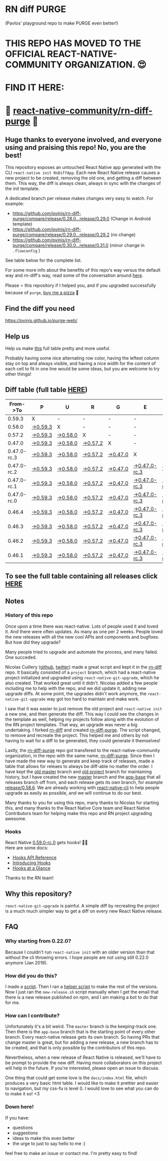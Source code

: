 # RN diff PURGE
(Pavlos' playground repo to make PURGE even better!)

# THIS REPO HAS MOVED TO THE OFFICIAL REACT-NATIVE-COMMUNITY ORGANIZATION. 😍
# FIND IT HERE:  
# 💪 [react-native-community/rn-diff-purge](https://github.com/react-native-community/rn-diff-purge) 🎉
## Huge thanks to everyone involved, and everyone using and praising this repo! No, you are the best!

This repository exposes an untouched React Native app generated with the CLI
`react-native init RnDiffApp`. Each new React Native release causes a new project to be created, removing the old one, and getting a diff between them. This way, the diff is always clean, always in sync with the changes of the init template.

A dedicated branch per release makes changes very easy
to watch. For example:

* https://github.com/pvinis/rn-diff-purge/compare/release/0.28.0...release/0.29.0
(Change in Android template)
* https://github.com/pvinis/rn-diff-purge/compare/release/0.29.0...release/0.29.2
(no change)
* https://github.com/pvinis/rn-diff-purge/compare/release/0.30.0...release/0.31.0
(minor change in `.flowconfig` )

See table below for the complete list.

For some more info about the benefits of this repo's way versus the default way and rn-diff's way, read some of the conversation around [here](https://github.com/react-native-community/discussions-and-proposals/issues/68#issuecomment-452227478).

Please :star: this repository if I helped you, and if you upgraded successfully because of `purge`, [buy me a pizza](https://www.buymeacoffee.com/DGWwHVZ4s) :pizza:

## Find the diff you need
https://pvinis.github.io/purge-web/

## Help us
Help us make [this](https://pvinis.github.io/rn-diff-purge) full table pretty and more useful.

Probably having some nice alternating row color, having the leftest column stay on top and always visible, and having a nice width for the content of each cell to fit in one line would be some ideas, but you are welcome to try other things!

## Diff table (full table [HERE](https://pvinis.github.io/rn-diff-purge))

| From->To    | P                                                                                               | U                                                                                               | R                                                                                               | G                                                                                               | E                                                                                                         |                                                                                                           | T                                                                                                         | I                                                                                                    | M                                                                                          | E                                                                                          | !                                                                                          | !   |
| ----------- | ----------------------------------------------------------------------------------------------- | ----------------------------------------------------------------------------------------------- | ----------------------------------------------------------------------------------------------- | ----------------------------------------------------------------------------------------------- | --------------------------------------------------------------------------------------------------------- | --------------------------------------------------------------------------------------------------------- | --------------------------------------------------------------------------------------------------------- | ---------------------------------------------------------------------------------------------------- | ------------------------------------------------------------------------------------------ | ------------------------------------------------------------------------------------------ | ------------------------------------------------------------------------------------------ | --- |
| 0.59.3      | X                                                                                               | -                                                                                               | -                                                                                               | -                                                                                               | -                                                                                                         | -                                                                                                         | -                                                                                                         | -                                                                                                    | -                                                                                          | -                                                                                          | -                                                                                          | -   |
| 0.58.0      | [->0.59.3](https://github.com/pvinis/rn-diff-purge/compare/release/0.58.0..release/0.59.3)      | X                                                                                               | -                                                                                               | -                                                                                               | -                                                                                                         | -                                                                                                         | -                                                                                                         | -                                                                                                    | -                                                                                          | -                                                                                          | -                                                                                          | -   |
| 0.57.2      | [->0.59.3](https://github.com/pvinis/rn-diff-purge/compare/release/0.57.2..release/0.59.3)      | [->0.58.0](https://github.com/pvinis/rn-diff-purge/compare/release/0.57.2..release/0.58.0)      | X                                                                                               | -                                                                                               | -                                                                                                         | -                                                                                                         | -                                                                                                         | -                                                                                                    | -                                                                                          | -                                                                                          | -                                                                                          | -   |
| 0.47.0      | [->0.59.3](https://github.com/pvinis/rn-diff-purge/compare/release/0.47.0..release/0.59.3)      | [->0.58.0](https://github.com/pvinis/rn-diff-purge/compare/release/0.47.0..release/0.58.0)      | [->0.57.2](https://github.com/pvinis/rn-diff-purge/compare/release/0.47.0..release/0.57.2)      | X                                                                                               | -                                                                                                         | -                                                                                                         | -                                                                                                         | -                                                                                                    | -                                                                                          | -                                                                                          | -                                                                                          | -   |
| 0.47.0-rc.3 | [->0.59.3](https://github.com/pvinis/rn-diff-purge/compare/release/0.47.0-rc.3..release/0.59.3) | [->0.58.0](https://github.com/pvinis/rn-diff-purge/compare/release/0.47.0-rc.3..release/0.58.0) | [->0.57.2](https://github.com/pvinis/rn-diff-purge/compare/release/0.47.0-rc.3..release/0.57.2) | [->0.47.0](https://github.com/pvinis/rn-diff-purge/compare/release/0.47.0-rc.3..release/0.47.0) | X                                                                                                         | -                                                                                                         | -                                                                                                         | -                                                                                                    | -                                                                                          | -                                                                                          | -                                                                                          | -   |
| 0.47.0-rc.2 | [->0.59.3](https://github.com/pvinis/rn-diff-purge/compare/release/0.47.0-rc.2..release/0.59.3) | [->0.58.0](https://github.com/pvinis/rn-diff-purge/compare/release/0.47.0-rc.2..release/0.58.0) | [->0.57.2](https://github.com/pvinis/rn-diff-purge/compare/release/0.47.0-rc.2..release/0.57.2) | [->0.47.0](https://github.com/pvinis/rn-diff-purge/compare/release/0.47.0-rc.2..release/0.47.0) | [->0.47.0-rc.3](https://github.com/pvinis/rn-diff-purge/compare/release/0.47.0-rc.2..release/0.47.0-rc.3) | X                                                                                                         | -                                                                                                         | -                                                                                                    | -                                                                                          | -                                                                                          | -                                                                                          | -   |
| 0.47.0-rc.1 | [->0.59.3](https://github.com/pvinis/rn-diff-purge/compare/release/0.47.0-rc.1..release/0.59.3) | [->0.58.0](https://github.com/pvinis/rn-diff-purge/compare/release/0.47.0-rc.1..release/0.58.0) | [->0.57.2](https://github.com/pvinis/rn-diff-purge/compare/release/0.47.0-rc.1..release/0.57.2) | [->0.47.0](https://github.com/pvinis/rn-diff-purge/compare/release/0.47.0-rc.1..release/0.47.0) | [->0.47.0-rc.3](https://github.com/pvinis/rn-diff-purge/compare/release/0.47.0-rc.1..release/0.47.0-rc.3) | [->0.47.0-rc.2](https://github.com/pvinis/rn-diff-purge/compare/release/0.47.0-rc.1..release/0.47.0-rc.2) | X                                                                                                         | -                                                                                                    | -                                                                                          | -                                                                                          | -                                                                                          | -   |
| 0.47.0-rc.0 | [->0.59.3](https://github.com/pvinis/rn-diff-purge/compare/release/0.47.0-rc.0..release/0.59.3) | [->0.58.0](https://github.com/pvinis/rn-diff-purge/compare/release/0.47.0-rc.0..release/0.58.0) | [->0.57.2](https://github.com/pvinis/rn-diff-purge/compare/release/0.47.0-rc.0..release/0.57.2) | [->0.47.0](https://github.com/pvinis/rn-diff-purge/compare/release/0.47.0-rc.0..release/0.47.0) | [->0.47.0-rc.3](https://github.com/pvinis/rn-diff-purge/compare/release/0.47.0-rc.0..release/0.47.0-rc.3) | [->0.47.0-rc.2](https://github.com/pvinis/rn-diff-purge/compare/release/0.47.0-rc.0..release/0.47.0-rc.2) | [->0.47.0-rc.1](https://github.com/pvinis/rn-diff-purge/compare/release/0.47.0-rc.0..release/0.47.0-rc.1) | X                                                                                                    | -                                                                                          | -                                                                                          | -                                                                                          | -   |
| 0.46.4      | [->0.59.3](https://github.com/pvinis/rn-diff-purge/compare/release/0.46.4..release/0.59.3)      | [->0.58.0](https://github.com/pvinis/rn-diff-purge/compare/release/0.46.4..release/0.58.0)      | [->0.57.2](https://github.com/pvinis/rn-diff-purge/compare/release/0.46.4..release/0.57.2)      | [->0.47.0](https://github.com/pvinis/rn-diff-purge/compare/release/0.46.4..release/0.47.0)      | [->0.47.0-rc.3](https://github.com/pvinis/rn-diff-purge/compare/release/0.46.4..release/0.47.0-rc.3)      | [->0.47.0-rc.2](https://github.com/pvinis/rn-diff-purge/compare/release/0.46.4..release/0.47.0-rc.2)      | [->0.47.0-rc.1](https://github.com/pvinis/rn-diff-purge/compare/release/0.46.4..release/0.47.0-rc.1)      | [->0.47.0-rc.0](https://github.com/pvinis/rn-diff-purge/compare/release/0.46.4..release/0.47.0-rc.0) | X                                                                                          | -                                                                                          | -                                                                                          | -   |
| 0.46.3      | [->0.59.3](https://github.com/pvinis/rn-diff-purge/compare/release/0.46.3..release/0.59.3)      | [->0.58.0](https://github.com/pvinis/rn-diff-purge/compare/release/0.46.3..release/0.58.0)      | [->0.57.2](https://github.com/pvinis/rn-diff-purge/compare/release/0.46.3..release/0.57.2)      | [->0.47.0](https://github.com/pvinis/rn-diff-purge/compare/release/0.46.3..release/0.47.0)      | [->0.47.0-rc.3](https://github.com/pvinis/rn-diff-purge/compare/release/0.46.3..release/0.47.0-rc.3)      | [->0.47.0-rc.2](https://github.com/pvinis/rn-diff-purge/compare/release/0.46.3..release/0.47.0-rc.2)      | [->0.47.0-rc.1](https://github.com/pvinis/rn-diff-purge/compare/release/0.46.3..release/0.47.0-rc.1)      | [->0.47.0-rc.0](https://github.com/pvinis/rn-diff-purge/compare/release/0.46.3..release/0.47.0-rc.0) | [->0.46.4](https://github.com/pvinis/rn-diff-purge/compare/release/0.46.3..release/0.46.4) | X                                                                                          | -                                                                                          | -   |
| 0.46.2      | [->0.59.3](https://github.com/pvinis/rn-diff-purge/compare/release/0.46.2..release/0.59.3)      | [->0.58.0](https://github.com/pvinis/rn-diff-purge/compare/release/0.46.2..release/0.58.0)      | [->0.57.2](https://github.com/pvinis/rn-diff-purge/compare/release/0.46.2..release/0.57.2)      | [->0.47.0](https://github.com/pvinis/rn-diff-purge/compare/release/0.46.2..release/0.47.0)      | [->0.47.0-rc.3](https://github.com/pvinis/rn-diff-purge/compare/release/0.46.2..release/0.47.0-rc.3)      | [->0.47.0-rc.2](https://github.com/pvinis/rn-diff-purge/compare/release/0.46.2..release/0.47.0-rc.2)      | [->0.47.0-rc.1](https://github.com/pvinis/rn-diff-purge/compare/release/0.46.2..release/0.47.0-rc.1)      | [->0.47.0-rc.0](https://github.com/pvinis/rn-diff-purge/compare/release/0.46.2..release/0.47.0-rc.0) | [->0.46.4](https://github.com/pvinis/rn-diff-purge/compare/release/0.46.2..release/0.46.4) | [->0.46.3](https://github.com/pvinis/rn-diff-purge/compare/release/0.46.2..release/0.46.3) | X                                                                                          | -   |
| 0.46.1      | [->0.59.3](https://github.com/pvinis/rn-diff-purge/compare/release/0.46.1..release/0.59.3)      | [->0.58.0](https://github.com/pvinis/rn-diff-purge/compare/release/0.46.1..release/0.58.0)      | [->0.57.2](https://github.com/pvinis/rn-diff-purge/compare/release/0.46.1..release/0.57.2)      | [->0.47.0](https://github.com/pvinis/rn-diff-purge/compare/release/0.46.1..release/0.47.0)      | [->0.47.0-rc.3](https://github.com/pvinis/rn-diff-purge/compare/release/0.46.1..release/0.47.0-rc.3)      | [->0.47.0-rc.2](https://github.com/pvinis/rn-diff-purge/compare/release/0.46.1..release/0.47.0-rc.2)      | [->0.47.0-rc.1](https://github.com/pvinis/rn-diff-purge/compare/release/0.46.1..release/0.47.0-rc.1)      | [->0.47.0-rc.0](https://github.com/pvinis/rn-diff-purge/compare/release/0.46.1..release/0.47.0-rc.0) | [->0.46.4](https://github.com/pvinis/rn-diff-purge/compare/release/0.46.1..release/0.46.4) | [->0.46.3](https://github.com/pvinis/rn-diff-purge/compare/release/0.46.1..release/0.46.3) | [->0.46.2](https://github.com/pvinis/rn-diff-purge/compare/release/0.46.1..release/0.46.2) | X   |

## To see the full table containing all releases click [HERE](https://pvinis.github.io/rn-diff-purge)

## Notes

### History of this repo

Once upon a time there was react-native. Lots of people used it and loved it. And there were often updates. As many as one per 2 weeks. People loved the new releases with all the new cool APIs and components and bugfixes. But how did they upgrade?

Many people tried to upgrade and automate the process, and many failed. One succeded.

Nicolas Cuillery ([github](https://github.com/ncuillery), [twitter](https://twitter.com/ncuillery)) made a great script and kept it in the [rn-diff](https://github.com/ncuillery/rn-diff) repo. It basically consisted of a `project` branch, which had a react-native project initialized and upgraded using `react-native-git-upgrade`, which he also created. That worked great until it didn't. Nicolas added a few people including me to help with the repo, and we did update it, adding new upgrade diffs. At some point, the upgrades didn't work anymore, the `react-native-git-upgrade` way got too hard to maintain and make work.

I saw that it was easier to just remove the old project and `react-native init` a new one, and then generate the diff. This way I could see the changes in the template as well, helping my projects follow along with the evolution of the RN project templates. That way, an upgrade was never a big undertaking. I forked [rn-diff](https://github.com/ncuillery/rn-diff) and created [rn-diff-purge](https://github.com/pvinis/rn-diff-purge). The script changed, to remove and recreate the project. This helped me and others by not having to wait for a diff to be generated, they could generate it themselves!

Lastly, the [rn-diff-purge](https://github.com/pvinis/rn-diff-purge) repo got transfered to the react-native-community organization, in the repo with the same name, [rn-diff-purge](https://github.com/react-native-community/rn-diff-purge). Since then I have made the new way to generate and keep track of releases, made a table that allows for releaes to always be diff-able no matter the order. I have kept the [old master](https://github.com/pvinis/rn-diff-purge/tree/old/master) branch and [old project](https://github.com/pvinis/rn-diff-purge/tree/old/project) branch for maintaining history, but I have created the new [master](https://github.com/pvinis/rn-diff-purge/tree/master) branch and the [app-base](https://github.com/pvinis/rn-diff-purge/tree/app-base) that all releases branch off from, and each release gets its own branch, for example [release/0.58.6](https://github.com/pvinis/rn-diff-purge/tree/release/0.58.6). We are already working with [react-native-cli](https://github.com/react-native-community/react-native-cli) to help people upgrade as easily as possible, and we will continue to do our best.

Many thanks to you for using this repo, many thanks to Nicolas for starting this, and many thanks to the React Native Core team and React Native Contributors team for helping make this repo and RN project upgrading awesome.

### Hooks
React Native [0.59.0-rc.0](https://github.com/pvinis/rn-diff-purge#version-changes) gets hooks! 🎉🥳  
Here are some docs:
- [Hooks API Reference](https://reactjs.org/docs/hooks-reference.html)
- [Introducing Hooks](https://reactjs.org/docs/hooks-intro.html)
- [Hooks at a Glance](https://reactjs.org/docs/hooks-overview.html)

Thanks to the RN team!

## Why this repository?
`react-native-git-upgrade` is painful. A simple diff by recreating the project is a much much simpler way to get a diff on every new React Native release.

## FAQ

### Why starting from 0.22.0?

Because I couldn't run `react-native init` with an older version than that without the cli throwing errors. I hope people are not using still 0.22.0 anymore (Jan 2019).

### How did you do this?

I made a [script](https://github.com/pvinis/rn-diff-purge/blob/master/new-release.sh). Then I ran a [helper script](https://github.com/pvinis/rn-diff-purge/blob/master/new-release.sh) to make the rest of the versions.
Now I just ran the `new-release.sh` script manually when I get the email that there is a new release published on npm, and I am making a bot to do that for me.

### How can I contribute?

Unfortunately it's a bit weird. The `master` branch is the keeping-track one. Then there is the `app-base` branch that is the starting point of every other branch. Every react-native release gets its own branch. So having PRs that change master is great, but for adding a new release, a new branch has to be created, and that is only possible by the contributors of this repo.

Nevertheless, when a new release of React Native is released, we'll have to be prompt to provide
the new diff. Having more collaborators on this project will help in the future. If you're interested, please open an issue to discuss.

One thing that could get some love is the `docs/index.html` file, which produces a very basic html table. I would like to make it prettier and easier to navigation, but my css-fu is level 0. I would love to see what you can do to make it so! <3

### Down here!

If you have: 
- questions
- suggestions
- ideas to make this even better
- the urge to just to say hello to me :)

feel free to make an issue or contact me. I'm pretty easy to find!
